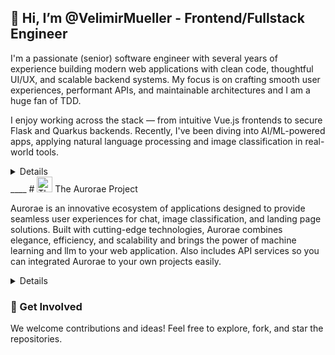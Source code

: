 ## 👋 Hi, I’m @VelimirMueller - Frontend/Fullstack Engineer


I'm a passionate (senior) software engineer with several years of experience building modern web applications with clean code, thoughtful UI/UX, and scalable backend systems. My focus is on crafting smooth user experiences, performant APIs, and maintainable architectures and I am a huge fan of TDD.

I enjoy working across the stack — from intuitive Vue.js frontends to secure Flask and Quarkus backends. Recently, I've been diving into AI/ML-powered apps, applying natural language processing and image classification in real-world tools.
<details>
---

### 🔧 Technologies I Enjoy Working With
- **Frontend**: Vue 3, React, Vite, Webpack, TailwindCSS, Pinia, TypeScript
- **Backend**: Python (Flask, FastAPI), Kotlin (Quarkus), Node.js
- **DevOps**: Docker, GitHub Actions, NGINX
- **Databases**: PostgreSQL
- **Languages**: JavaScript/TypeScript, Python, Kotlin, Rust, WebAssembly

---

### 🔍 What I'm Currently Exploring
- LLMs and document intelligence
- Multi-language NLP (German/English)
- Secure authentication and scalable backend design
- Building developer-first tools with clean UI/UX

---

### 🧠 Fun Facts
- I care deeply about performance and user experience.
- I learn by building - most of my GitHub projects are live experiments.
- I’m always open to feedback, ideas, and collaboration.

---
</details>
____
# <img src="https://github.com/user-attachments/assets/12134a80-87bf-4ae1-8ee8-aeceb3309204" width="25" height="25" alt="The Aurorae project logo"> The Aurorae Project 

Aurorae is an innovative ecosystem of applications designed to provide seamless user experiences for chat, image classification, and landing page solutions. Built with cutting-edge technologies, Aurorae combines elegance, efficiency, and scalability and brings the power of machine learning and llm to your web application. Also includes API services so you can integrated Aurorae to your own projects easily.
<details>
---

### 🚀 Core Technologies
Aurorae leverages a variety of modern tools and frameworks to deliver a world-class experience:

- **Frontend**: Vue, Nuxt3, Vuetify
- **Backend**: Flask, FastAPI, Quarkus Framework
- **Languages**: JavaScript, TypeScript, Python, Kotlin, PHP
- **Database & Infrastructure**: Postgres, Docker

### 📌 Key Projects

#### 🔵 Aurorae Chat Frontend - to [repo](https://github.com/VelimirMueller/aurorae_chat_frontend)
A sleek and responsive Nuxt3-based application for real-time chat functionality.

#### 🔵 Aurorae WS Chatbot API - to [repo](https://github.com/VelimirMueller/aurorae_ws_chatbot_api)
A powerful Flask and Docker-based GPT4ALL chatbot websocket server.

#### 🔵 Aurorae Landing Page - to [repo](https://github.com/VelimirMueller/aurorae_landing_page)
A visually appealing landing page created with Vuetify, showcasing the Aurorae ecosystem.

#### 🔵 Aurorae Backend - to [repo](https://github.com/VelimirMueller/aurorae_backend)
A Kotlin-based backend built with the Quarkus framework for user verification and subscription management.

#### 🔵 Aurorae Images Frontend - to [repo]()
An intuitive Vue-based frontend for image classification.

---

### 🌟 Why Choose Aurorae?
- **Scalability**: Modular architecture to handle growth effortlessly.
- **Flexibility**: Built with versatile frameworks for adaptability.
- **Performance**: Optimized for speed and seamless user interaction.

---

</details>

### 🤝 Get Involved
We welcome contributions and ideas! Feel free to explore, fork, and star the repositories.

<!---
VelimirMueller/VelimirMueller is a ✨ special ✨ repository because its `README.md` (this file) appears on your GitHub profile.
You can click the Preview link to take a look at your changes.
--->
